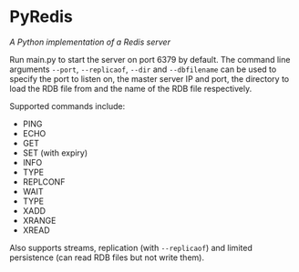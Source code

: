 # PyRedis

_A Python implementation of a Redis server_

Run main.py to start the server on port 6379 by default. The command line arguments `--port`, `--replicaof`, `--dir` and `--dbfilename` can be used to specify the port to listen on, the master server IP and port, the directory to load the RDB file from and the name of the RDB file respectively.

Supported commands include:

- PING
- ECHO
- GET
- SET (with expiry)
- INFO
- TYPE
- REPLCONF
- WAIT
- TYPE
- XADD
- XRANGE
- XREAD

Also supports streams, replication (with `--replicaof`) and limited persistence (can read RDB files but not write them).
